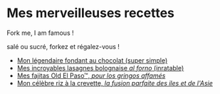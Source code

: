 # Mes merveilleuses recettes

Fork me, I am famous !

salé ou sucré, forkez et régalez-vous !

- [Mon légendaire fondant au chocolat (super simple)](fondant%20au%20chocolat.md)
- [Mes incroyables lasagnes bolognaise *al forno* (inratable)](lasagne_bolognaise.md)
- [Mes fajitas Old El Paso™, *pour los gringos affamés*](fajitas.md)
- [Mon célèbre riz à la crevette, *la fusion parfaite des iles et de l'Asie*](riz_crevettes.md)
